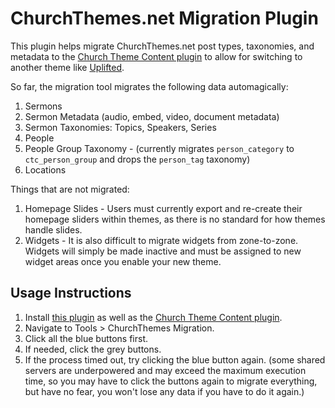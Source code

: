 ChurchThemes.net Migration Plugin
=============================

This plugin helps migrate ChurchThemes.net post types, taxonomies, and metadata to the [Church Theme Content plugin](https://wordpress.org/plugins/church-theme-content/) to allow for switching to another theme like [Uplifted](https://upthemes.com/themes/uplifted/).

So far, the migration tool migrates the following data automagically:

1. Sermons
1. Sermon Metadata (audio, embed, video, document metadata)
1. Sermon Taxonomies: Topics, Speakers, Series
1. People
1. People Group Taxonomy - (currently migrates `person_category` to `ctc_person_group` and drops the `person_tag` taxonomy)
1. Locations

Things that are not migrated:

1. Homepage Slides - Users must currently export and re-create their homepage sliders within themes, as there is no standard for how themes handle slides.
1. Widgets - It is also difficult to migrate widgets from zone-to-zone. Widgets will simply be made inactive and must be assigned to new widget areas once you enable your new theme.

## Usage Instructions

1. Install [this plugin](https://github.com/UpThemes/church-theme-migration-plugin) as well as the [Church Theme Content plugin](https://wordpress.org/plugins/church-theme-content/).
1. Navigate to Tools > ChurchThemes Migration.
1. Click all the blue buttons first. 
1. If needed, click the grey buttons.
1. If the process timed out, try clicking the blue button again. (some shared servers are underpowered and may exceed the maximum execution time, so you may have to click the buttons again to migrate everything, but have no fear, you won't lose any data if you have to do it again.)
